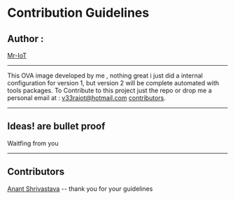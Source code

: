 
# Contribution Guidelines
## Author : 
   [Mr-IoT](https://www.google.com/search?q=veerababu+penugonda&rlz=1C1GCEV_enIN884IN884&oq=veerababu+penugonfa&aqs=chrome..69i57.10743j0j1&sourceid=chrome&ie=UTF-)
   
***************************************************************************************************************************************
   
This OVA image developed by me , nothing great i just did a internal configuration for version 1, but version 2 will be complete automated with tools packages. To Contribute to this project just the repo or drop me a personal email at : v33raiot@hotmail.com [contributors](#contributors).

****************************************************************************************************************************************

## Ideas! are bullet proof

Waitfing from you 

****************************************************************************************************************************************
## Contributors

[Anant Shrivastava](https://anantshri.info/) -- thank you for your guidelines
